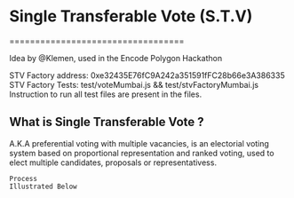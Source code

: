 # Single Transferable Vote (S.T.V)
==================================

Idea by @Klemen, used in the Encode Polygon Hackathon<br>

STV Factory address: 0xe32435E76fC9A242a351591fFC28b66e3A386335<br> 
STV Factory Tests: test/voteMumbai.js && test/stvFactoryMumbai.js<br> 
Instruction to run all test files are present in the files.

## What is Single Transferable Vote ?

A.K.A preferential voting with multiple vacancies, is an electorial voting system based on proportional representation and ranked voting, used to elect multiple candidates, proposals or representativess.

    Process
    Illustrated Below
    
